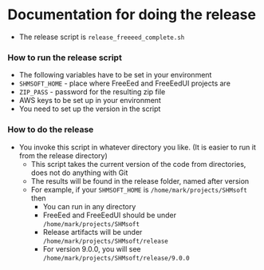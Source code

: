 # Documentation for doing the release 
* The release script is `release_freeeed_complete.sh`

### How to run the release script
* The following variables have to be set in your environment
* `SHMSOFT_HOME` - place where FreeEed and FreeEedUI projects are
* `ZIP_PASS` - password for the resulting zip file
* AWS keys to be set up in your environment
* You need to set up the version in the script


### How to do the release

* You invoke this script in whatever directory you like. (It is easier to run it from the release directory)
  * This script takes the current version of the code from directories, does not do anything with Git
  * The results will be found in the release folder, named after version
  * For example, if your `SHMSOFT_HOME` is `/home/mark/projects/SHMsoft` then
    * You can run in any directory
    * FreeEed and FreeEedUI should be under `/home/mark/projects/SHMsoft`
    * Release artifacts will be under `/home/mark/projects/SHMsoft/release`
    * For version 9.0.0, you will see `/home/mark/projects/SHMsoft/release/9.0.0`

